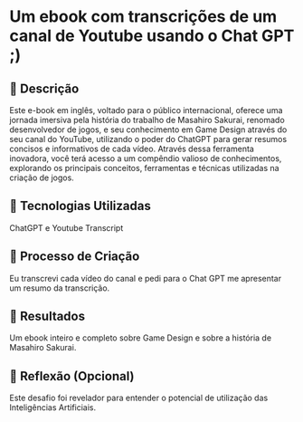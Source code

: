 # Um ebook com transcrições de um canal de Youtube usando o Chat GPT ;)

## 📒 Descrição
Este e-book em inglês, voltado para o público internacional, oferece uma jornada imersiva pela história do trabalho de Masahiro Sakurai, renomado desenvolvedor de jogos, e seu conhecimento em Game Design através do seu canal do YouTube, utilizando o poder do ChatGPT para gerar resumos concisos e informativos de cada vídeo. Através dessa ferramenta inovadora, você terá acesso a um compêndio valioso de conhecimentos, explorando os principais conceitos, ferramentas e técnicas utilizadas na criação de jogos.

## 🤖 Tecnologias Utilizadas
ChatGPT e Youtube Transcript

## 🧐 Processo de Criação
Eu transcrevi cada vídeo do canal e pedi para o Chat GPT me apresentar um resumo da transcrição.

## 🚀 Resultados
Um ebook inteiro e completo sobre Game Design e sobre a história de Masahiro Sakurai.

## 💭 Reflexão (Opcional)
Este desafio foi revelador para entender o potencial de utilização das Inteligências Artificiais.
